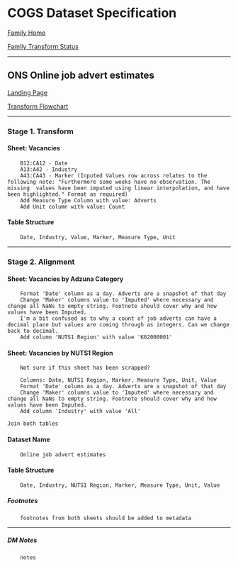 # COGS Dataset Specification

[Family Home](https://gss-cogs.github.io/family-covid-19/datasets/specmenu.html)

[Family Transform Status](https://gss-cogs.github.io/family-covid-19/datasets/index.html)

----------
## ONS Online job advert estimates 

[Landing Page](https://www.ons.gov.uk/economy/economicoutputandproductivity/output/datasets/onlinejobadvertestimates)

[Transform Flowchart](https://gss-cogs.github.io/family-covid-19/datasets/specflowcharts.html?ONS-Online-job-advert-estimates/flowchart.ttl)

----------
### Stage 1. Transform

#### Sheet: Vacancies

        B12:CA12 - Date
        A13:A42 - Industry 
        A43:CA43 - Marker (Inputed Values row across relates to the following note: "Furthermore some weeks have no observation. The missing  values have been imputed using linear interpolation, and have been highlighted." Format as required)
        Add Measure Type Column with value: Adverts
        Add Unit column with value: Count

#### Table Structure

		Date, Industry, Value, Marker, Measure Type, Unit

-------------

### Stage 2. Alignment

#### Sheet: Vacancies by Adzuna Category

		Format 'Date' column as a day. Adverts are a snapshot of that day
		Change 'Maker' columns value to 'Imputed' where necessary and change all NaNs to empty string. Footnote should cover why and how values have been Imputed.
		I'm a bit confused as to why a count of job adverts can have a decimal place but values are coming through as integers. Can we change back to decimal.
		Add column 'NUTS1 Region' with value 'K02000001'

#### Sheet: Vacancies by NUTS1 Region

		Not sure if this sheet has been scrapped?
		
		Columns: Date, NUTS1 Region, Marker, Measure Type, Unit, Value
		Format 'Date' column as a day. Adverts are a snapshot of that day
		Change 'Maker' columns value to 'Imputed' where necessary and change all NaNs to empty string. Footnote should cover why and how values have been Imputed.
		Add column 'Industry' with value 'All'

	Join both tables

#### Dataset Name

		Online job advert estimates

#### Table Structure

		Date, Industry, NUTS1 Region, Marker, Measure Type, Unit, Value

##### Footnotes

		footnotes from both sheets should be added to metadata

--------------

##### DM Notes

		notes

